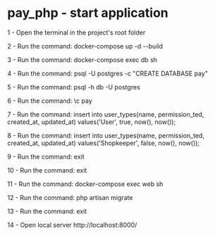 # pay_php - start application

1 - Open the terminal in the project's root folder

2 - Run the command: docker-compose up -d --build

3 - Run the command: docker-compose exec db sh

4 - Run the command: psql -U postgres -c "CREATE DATABASE pay"

5 - Run the command: psql -h db -U postgres

6 - Run the command: \c pay

7 - Run the command: insert into user_types(name, permission_ted, created_at, updated_at) values('User', true, now(), now());

8 - Run the command: insert into user_types(name, permission_ted, created_at, updated_at) values('Shopkeeper', false, now(), now());

9 - Run the command: exit

10 - Run the command: exit

11 - Run the command: docker-compose exec web sh

12 - Run the command: php artisan migrate

13 - Run the command: exit

14 - Open local server http://localhost:8000/
